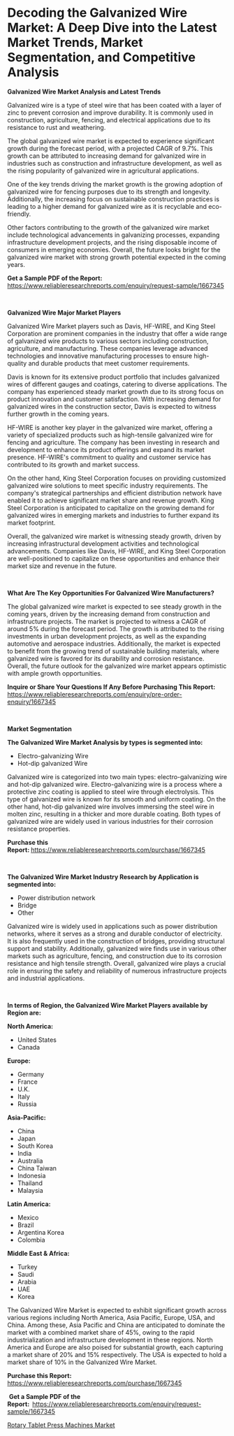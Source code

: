 <p><h1>Decoding the Galvanized Wire Market: A Deep Dive into the Latest Market Trends, Market Segmentation, and Competitive Analysis</h1></p><p><strong>Galvanized Wire Market Analysis and Latest Trends</strong></p>
<p><p>Galvanized wire is a type of steel wire that has been coated with a layer of zinc to prevent corrosion and improve durability. It is commonly used in construction, agriculture, fencing, and electrical applications due to its resistance to rust and weathering.</p><p>The global galvanized wire market is expected to experience significant growth during the forecast period, with a projected CAGR of 9.7%. This growth can be attributed to increasing demand for galvanized wire in industries such as construction and infrastructure development, as well as the rising popularity of galvanized wire in agricultural applications.</p><p>One of the key trends driving the market growth is the growing adoption of galvanized wire for fencing purposes due to its strength and longevity. Additionally, the increasing focus on sustainable construction practices is leading to a higher demand for galvanized wire as it is recyclable and eco-friendly.</p><p>Other factors contributing to the growth of the galvanized wire market include technological advancements in galvanizing processes, expanding infrastructure development projects, and the rising disposable income of consumers in emerging economies. Overall, the future looks bright for the galvanized wire market with strong growth potential expected in the coming years.</p></p>
<p><strong>Get a Sample PDF of the Report:&nbsp;</strong> <a href="https://www.reliableresearchreports.com/enquiry/request-sample/1667345">https://www.reliableresearchreports.com/enquiry/request-sample/1667345</a></p>
<p>&nbsp;</p>
<p><strong>Galvanized Wire Major Market Players</strong></p>
<p><p>Galvanized Wire Market players such as Davis, HF-WIRE, and King Steel Corporation are prominent companies in the industry that offer a wide range of galvanized wire products to various sectors including construction, agriculture, and manufacturing. These companies leverage advanced technologies and innovative manufacturing processes to ensure high-quality and durable products that meet customer requirements.</p><p>Davis is known for its extensive product portfolio that includes galvanized wires of different gauges and coatings, catering to diverse applications. The company has experienced steady market growth due to its strong focus on product innovation and customer satisfaction. With increasing demand for galvanized wires in the construction sector, Davis is expected to witness further growth in the coming years.</p><p>HF-WIRE is another key player in the galvanized wire market, offering a variety of specialized products such as high-tensile galvanized wire for fencing and agriculture. The company has been investing in research and development to enhance its product offerings and expand its market presence. HF-WIRE's commitment to quality and customer service has contributed to its growth and market success.</p><p>On the other hand, King Steel Corporation focuses on providing customized galvanized wire solutions to meet specific industry requirements. The company's strategical partnerships and efficient distribution network have enabled it to achieve significant market share and revenue growth. King Steel Corporation is anticipated to capitalize on the growing demand for galvanized wires in emerging markets and industries to further expand its market footprint.</p><p>Overall, the galvanized wire market is witnessing steady growth, driven by increasing infrastructural development activities and technological advancements. Companies like Davis, HF-WIRE, and King Steel Corporation are well-positioned to capitalize on these opportunities and enhance their market size and revenue in the future.</p></p>
<p>&nbsp;</p>
<p><strong>What Are The Key Opportunities For Galvanized Wire Manufacturers?</strong></p>
<p><p>The global galvanized wire market is expected to see steady growth in the coming years, driven by the increasing demand from construction and infrastructure projects. The market is projected to witness a CAGR of around 5% during the forecast period. The growth is attributed to the rising investments in urban development projects, as well as the expanding automotive and aerospace industries. Additionally, the market is expected to benefit from the growing trend of sustainable building materials, where galvanized wire is favored for its durability and corrosion resistance. Overall, the future outlook for the galvanized wire market appears optimistic with ample growth opportunities.</p></p>
<p><strong>Inquire or Share Your Questions If Any Before Purchasing This Report:</strong> <a href="https://www.reliableresearchreports.com/enquiry/pre-order-enquiry/1667345">https://www.reliableresearchreports.com/enquiry/pre-order-enquiry/1667345</a></p>
<p>&nbsp;</p>
<p><strong>Market Segmentation</strong></p>
<p><strong>The Galvanized Wire Market Analysis by types is segmented into:</strong></p>
<p><ul><li>Electro-galvanizing Wire</li><li>Hot-dip galvanized Wire</li></ul></p>
<p><p>Galvanized wire is categorized into two main types: electro-galvanizing wire and hot-dip galvanized wire. Electro-galvanizing wire is a process where a protective zinc coating is applied to steel wire through electrolysis. This type of galvanized wire is known for its smooth and uniform coating. On the other hand, hot-dip galvanized wire involves immersing the steel wire in molten zinc, resulting in a thicker and more durable coating. Both types of galvanized wire are widely used in various industries for their corrosion resistance properties.</p></p>
<p><strong>Purchase this Report:&nbsp;</strong><a href="https://www.reliableresearchreports.com/purchase/1667345">https://www.reliableresearchreports.com/purchase/1667345</a></p>
<p>&nbsp;</p>
<p><strong>The Galvanized Wire Market Industry Research by Application is segmented into:</strong></p>
<p><ul><li>Power distribution network</li><li>Bridge</li><li>Other</li></ul></p>
<p><p>Galvanized wire is widely used in applications such as power distribution networks, where it serves as a strong and durable conductor of electricity. It is also frequently used in the construction of bridges, providing structural support and stability. Additionally, galvanized wire finds use in various other markets such as agriculture, fencing, and construction due to its corrosion resistance and high tensile strength. Overall, galvanized wire plays a crucial role in ensuring the safety and reliability of numerous infrastructure projects and industrial applications.</p></p>
<p>&nbsp;</p>
<p><strong>In terms of Region, the Galvanized Wire Market Players available by Region are:</strong></p>
<p>
    <p> <strong> North America: </strong>
        <ul>
            <li>United States</li>
            <li>Canada</li>
        </ul>
        </p> 
    <p> <strong> Europe: </strong>
        <ul>
            <li>Germany</li>
            <li>France</li>
            <li>U.K.</li>
            <li>Italy</li>
            <li>Russia</li>
        </ul>
        </p> 
    <p> <strong> Asia-Pacific: </strong>
        <ul>
            <li>China</li>
            <li>Japan</li>
            <li>South Korea</li>
            <li>India</li>
            <li>Australia</li>
            <li>China Taiwan</li>
            <li>Indonesia</li>
            <li>Thailand</li>
            <li>Malaysia</li>
        </ul>
        </p> 
    <p> <strong> Latin America: </strong>
        <ul>
            <li>Mexico</li>
            <li>Brazil</li>
            <li>Argentina Korea</li>
            <li>Colombia</li>
        </ul>
        </p> 
    <p> <strong> Middle East & Africa: </strong>
        <ul>
            <li>Turkey</li>
            <li>Saudi</li>
            <li>Arabia</li>
            <li>UAE</li>
            <li>Korea</li>
        </ul>
    </p>
    </p>
<p><p>The Galvanized Wire Market is expected to exhibit significant growth across various regions including North America, Asia Pacific, Europe, USA, and China. Among these, Asia Pacific and China are anticipated to dominate the market with a combined market share of 45%, owing to the rapid industrialization and infrastructure development in these regions. North America and Europe are also poised for substantial growth, each capturing a market share of 20% and 15% respectively. The USA is expected to hold a market share of 10% in the Galvanized Wire Market.</p></p>
<p><strong>Purchase this Report: </strong><a href="https://www.reliableresearchreports.com/purchase/1667345">https://www.reliableresearchreports.com/purchase/1667345</a></p>
<p>&nbsp;<strong>Get a Sample PDF of the Report:&nbsp;&nbsp;</strong><a href="https://www.reliableresearchreports.com/enquiry/request-sample/1667345">https://www.reliableresearchreports.com/enquiry/request-sample/1667345</a></p>
<p><strong></strong></p>
<p><p><a href="https://forested-sushi-9b0.notion.site/Rotary-Tablet-Press-Machines-Market-Size-Growth-Outlook-from-2024-to-2031-projecting-at-Market-s-T-b6a63d53e0ff4ee6b00803c57328210b">Rotary Tablet Press Machines Market</a></p></p>